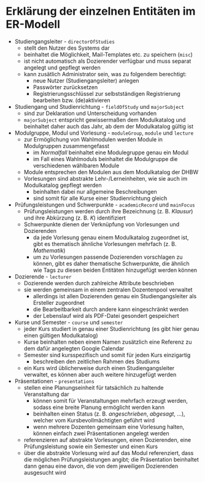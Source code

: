 # Erklärung der einzelnen Entitäten im ER-Modell

- Studiengangsleiter - `directorOfStudies`
  - stellt den Nutzer des Systems dar
  - beinhaltet die Möglichkeit, Mail-Templates etc. zu speichern (`misc`)
  - ist nicht automatisch als Dozierender verfügbar und muss separat angelegt und gepflegt werden
  - kann zusätlich Administrator sein, was zu folgendem berechtigt:
    - neue Nutzer (Studiengangsleiter) anlegen
    - Passwörter zurücksetzen
    - Registrierungsschlüssel zur selbstständigen Registrierung bearbeiten bzw. (de)aktivieren
- Studiengang und Studienrichtung - `fieldOfStudy` und `majorSubject`
  - sind zur Deklaration und Unterscheidung vorhanden
  - `majorSubject` entspricht gewissermaßen dem Modulkatalog und beinhaltet daher auch das Jahr, ab dem der Modulkatalog gültig ist
- Modulgruppe, Modul und Vorlesung - `moduleGroup`, `module` und `lecture`
  - zur Ermöglichung von Wahlmodulen werden Module in Modulgruppen zusammengefasst
    - im _Normalfall_ beinhaltet eine Modulegruppe genau ein Modul
    - im Fall eines Wahlmoduls beinhaltet die Modulgruppe die verschiedenen wählbaren Module
  - Module entsprechen den Modulen aus dem Modulkatalog der DHBW
  - Vorlesungen sind abstrakte Lehr-/Lerneinheiten, wie sie auch im Modulkatalog gepflegt werden
    - beinhalten dabei nur allgemeine Beschreibungen
    - sind somit für alle Kurse einer Studienrichtung gleich
- Prüfungsleistungen und Schwerpunkte - `academicRecord` und `mainFocus`
  - Prüfungsleistungen werden durch ihre Bezeichnung (z. B. _Klausur_) und ihre Abkürzung (z. B. _K_) identifiziert
  - Schwerpunkte dienen der Verknüpfung von Vorlesungen und Dozierenden
    - da jede Vorlesung genau einem Modulkatalog zugeordnet ist, gibt es thematisch ähnliche Vorlesungen mehrfach (z. B. _Mathematik_)
    - um zu Vorlesungen passende Dozierenden vorschlagen zu können, gibt es daher thematische Schwerpunkte, die ähnlich wie Tags zu diesen beiden Entitäten hinzugefügt werden können
- Dozierende - `lecturer`
  - Dozierende werden durch zahlreiche Attribute beschrieben
  - sie werden gemeinsam in einem zentralen Dozentenpool verwaltet
    - allerdings ist allen Dozierenden genau ein Studiengangsleiter als Ersteller zugeordnet
    - die Bearbeitbarkeit durch andere kann eingeschränkt werden
    - der Lebenslauf wird als PDF-Datei gesondert gespeichert
- Kurse und Semester - `course` und `semester`
  - jeder Kurs studiert in genau einer Studienrichtung (es gibt hier genau einen gültigen Modulkatalog)
  - Kurse beinhalten neben einem Namen zusätzlich eine Referenz zu dem dafür angelegten Google Calendar
  - Semester sind kursspezifisch und somit für jeden Kurs einzigartig
    - beschreiben den zeitlichen Rahmen des Studiums
  - ein Kurs wird üblicherweise durch einen Studiengangsleiter verwaltet, es können aber auch weitere hinzugefügt werden
- Präsentationen - `presentations`
  - stellen eine Planungseinheit für tatsächlich zu haltende Veranstaltung dar
    - können somit für Veranstaltungen mehrfach erzeugt werden, sodass eine breite Planung ermöglicht werden kann
    - beinhalten einen Status (z. B. _angeschrieben_, _abgesagt_, ...), welcher vom Kursbevollmächtigten geführt wird
    - wenn mehrere Dozenten gemeinsam eine Vorlesung halten, können einfach zwei Präsentationen angelegt werden
  - referenzieren auf abstrakte Vorlesungen, einen Dozierenden, eine Prüfungsleistung sowie ein Semester und einen Kurs
  - über die abstrakte Vorlesung wird auf das Modul referenziert, dass die möglichen Prüfungsleistungen angibt; die Präsentation beinhaltet dann genau eine davon, die von dem jeweiligen Dozierenden ausgesucht wird
